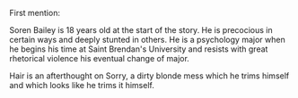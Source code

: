 First mention:

Soren Bailey is 18 years old at the start of the story. He is precocious in certain ways and deeply stunted in others. He is a psychology major when he begins his time at Saint Brendan's University and resists with great rhetorical violence his eventual change of major. 

Hair is an afterthought on Sorry, a dirty blonde mess which he trims himself and which looks like he trims it himself.
